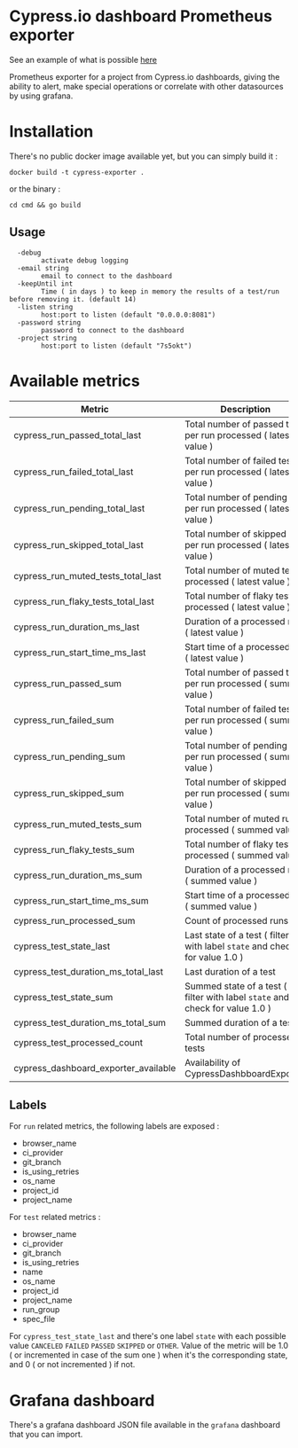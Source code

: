 # Cypress.io dashboard Prometheus exporter

See an example of what is possible [here](https://rguilmont.net/grafana-example/d/scjkVna7k/cypress-dashboard)

Prometheus exporter for a project from Cypress.io dashboards, giving the ability to alert, make special operations or correlate with other datasources by using grafana.

# Installation

There's no public docker image available yet, but you can simply build it :

```
docker build -t cypress-exporter .
```

or the binary :

```
cd cmd && go build
```

## Usage

```
  -debug
        activate debug logging
  -email string
        email to connect to the dashboard
  -keepUntil int
        Time ( in days ) to keep in memory the results of a test/run before removing it. (default 14)
  -listen string
        host:port to listen (default "0.0.0.0:8081")
  -password string
        password to connect to the dashboard
  -project string
        host:port to listen (default "7s5okt")
```

# Available metrics

| Metric                               | Description                                                                  |
| ------------------------------------ | ---------------------------------------------------------------------------- |
| cypress_run_passed_total_last        | Total number of passed test per run processed ( latest value )               |
| cypress_run_failed_total_last        | Total number of failed test per run processed ( latest value )               |
| cypress_run_pending_total_last       | Total number of pending test per run processed ( latest value )              |
| cypress_run_skipped_total_last       | Total number of skipped test per run processed ( latest value )              |
| cypress_run_muted_tests_total_last   | Total number of muted tests processed ( latest value )                       |
| cypress_run_flaky_tests_total_last   | Total number of flaky tests processed ( latest value )                       |
| cypress_run_duration_ms_last         | Duration of a processed run ( latest value )                                 |
| cypress_run_start_time_ms_last       | Start time of a processed run ( latest value )                               |
| cypress_run_passed_sum               | Total number of passed test per run processed ( summed value )               |
| cypress_run_failed_sum               | Total number of failed test per run processed ( summed value )               |
| cypress_run_pending_sum              | Total number of pending test per run processed ( summed value )              |
| cypress_run_skipped_sum              | Total number of skipped test per run processed ( summed value )              |
| cypress_run_muted_tests_sum          | Total number of muted runs processed ( summed value )                        |
| cypress_run_flaky_tests_sum          | Total number of flaky tests processed ( summed value )                       |
| cypress_run_duration_ms_sum          | Duration of a processed run ( summed value )                                 |
| cypress_run_start_time_ms_sum        | Start time of a processed run ( summed value )                               |
| cypress_run_processed_sum            | Count of processed runs                                                      |
| cypress_test_state_last              | Last state of a test ( filter with label `state` and check for value 1.0 )   |
| cypress_test_duration_ms_total_last  | Last duration of a test                                                      |
| cypress_test_state_sum               | Summed state of a test ( filter with label `state` and check for value 1.0 ) |
| cypress_test_duration_ms_total_sum   | Summed duration of a test                                                    |
| cypress_test_processed_count         | Total number of processed tests                                              |
| cypress_dashboard_exporter_available | Availability of CypressDashbboardExporter                                    |

## Labels

For `run` related metrics, the following labels are exposed :

- browser_name
- ci_provider
- git_branch
- is_using_retries
- os_name
- project_id
- project_name

For `test` related metrics :

- browser_name
- ci_provider
- git_branch
- is_using_retries
- name
- os_name
- project_id
- project_name
- run_group
- spec_file

For `cypress_test_state_last` and there's one label `state` with each possible value `CANCELED` `FAILED` `PASSED` `SKIPPED` or `OTHER`. Value of the metric will be 1.0 ( or incremented in case of the sum one ) when it's the corresponding state, and 0 ( or not incremented ) if not.

# Grafana dashboard

There's a grafana dashboard JSON file available in the `grafana` dashboard that you can import.
